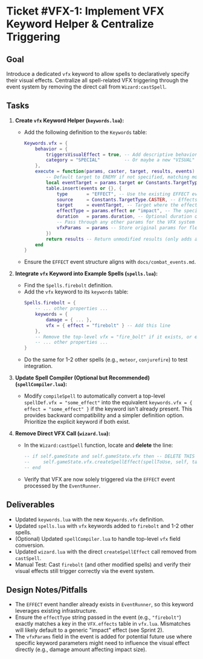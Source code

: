 # Ticket #VFX-1: Implement VFX Keyword Helper & Centralize Triggering

## Goal
Introduce a dedicated `vfx` keyword to allow spells to declaratively specify their visual effects. Centralize all spell-related VFX triggering through the event system by removing the direct call from `Wizard:castSpell`.

## Tasks

1.  **Create `vfx` Keyword Helper (`keywords.lua`):**
    *   Add the following definition to the `Keywords` table:
        ```lua
        Keywords.vfx = {
            behavior = {
                triggersVisualEffect = true, -- Add descriptive behavior flag
                category = "SPECIAL"         -- Or maybe a new "VISUAL" category
            },
            execute = function(params, caster, target, results, events)
                -- Default target to ENEMY if not specified, matching most spell effects
                local eventTarget = params.target or Constants.TargetType.ENEMY 
                table.insert(events or {}, {
                    type       = "EFFECT", -- Use the existing EFFECT event type
                    source     = Constants.TargetType.CASTER, -- Effects originate from caster
                    target     = eventTarget, -- Target where the effect appears (can be overridden)
                    effectType = params.effect or "impact", -- The specific VFX template name (e.g., "firebolt")
                    duration   = params.duration, -- Optional duration override
                    -- Pass through any other params for the VFX system
                    vfxParams  = params -- Store original params for flexibility
                })
                return results -- Return unmodified results (only adds an event)
            end
        }
        ```
    *   Ensure the `EFFECT` event structure aligns with `docs/combat_events.md`.

2.  **Integrate `vfx` Keyword into Example Spells (`spells.lua`):**
    *   Find the `Spells.firebolt` definition.
    *   Add the `vfx` keyword to its `keywords` table:
        ```lua
        Spells.firebolt = {
            -- ... other properties ...
            keywords = {
                damage = { ... },
                vfx = { effect = "firebolt" } -- Add this line
            },
            -- Remove the top-level vfx = "fire_bolt" if it exists, or ensure compiler prioritizes keyword
            -- ... other properties ...
        }
        ```
    *   Do the same for 1-2 other spells (e.g., `meteor`, `conjurefire`) to test integration.

3.  **Update Spell Compiler (Optional but Recommended) (`spellCompiler.lua`):**
    *   Modify `compileSpell` to automatically convert a top-level `spellDef.vfx = "some_effect"` into the equivalent `keywords.vfx = { effect = "some_effect" }` if the keyword isn't already present. This provides backward compatibility and a simpler definition option. Prioritize the explicit keyword if both exist.

4.  **Remove Direct VFX Call (`wizard.lua`):**
    *   In the `Wizard:castSpell` function, locate and **delete** the line:
        ```lua
        -- if self.gameState and self.gameState.vfx then -- DELETE THIS BLOCK
        --     self.gameState.vfx.createSpellEffect(spellToUse, self, target)
        -- end
        ```
    *   Verify that VFX are now solely triggered via the `EFFECT` event processed by the `EventRunner`.

## Deliverables
-   Updated `keywords.lua` with the new `Keywords.vfx` definition.
-   Updated `spells.lua` with `vfx` keywords added to `firebolt` and 1-2 other spells.
-   (Optional) Updated `spellCompiler.lua` to handle top-level `vfx` field conversion.
-   Updated `wizard.lua` with the direct `createSpellEffect` call removed from `castSpell`.
-   Manual Test: Cast `firebolt` (and other modified spells) and verify their visual effects still trigger correctly via the event system.

## Design Notes/Pitfalls
-   The `EFFECT` event handler already exists in `EventRunner`, so this keyword leverages existing infrastructure.
-   Ensure the `effectType` string passed in the event (e.g., `"firebolt"`) exactly matches a key in the `VFX.effects` table in `vfx.lua`. Mismatches will likely default to a generic "impact" effect (see Sprint 2).
-   The `vfxParams` field in the event is added for potential future use where specific keyword parameters might need to influence the visual effect directly (e.g., damage amount affecting impact size).